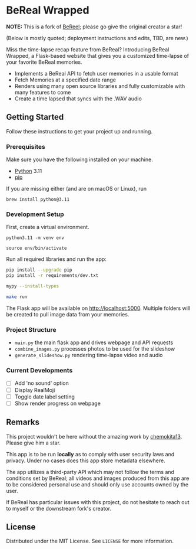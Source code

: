 # BeReal Wrapped

**NOTE:** This is a fork of [BeReel](https://github.com/theOneAndOnlyOne/BeReel); please go give the original creator a star!

(Below is mostly quoted; deployment instructions and edits, TBD, are new.)

Miss the time-lapse recap feature from BeReal? Introducing BeReal Wrapped, a Flask-based website that gives you a customized time-lapse of your favorite BeReal memories.

* Implements a BeReal API to fetch user memories in a usable format
* Fetch Memories at a specified date range
* Renders using many open source libraries and fully customizable with many features to come
* Create a time lapsed that syncs with the .WAV audio

## Getting Started

Follow these instructions to get your project up and running.

### Prerequisites

Make sure you have the following installed on your machine.

* [Python](https://python.org/downloads/) 3.11
* [pip](https://pip.pypa.io/en/stable/installation/)

If you are missing either (and are on macOS or Linux), run

```plaintext
brew install python@3.11
```

### Development Setup

First, create a virtual environment.

```plaintext
python3.11 -m venv env

source env/bin/activate
```

Run all required libraries and run the app:

```bash
pip install --upgrade pip
pip install -r requirements/dev.txt

mypy --install-types

make run
```

The Flask app will be available on [http://localhost:5000](http://localhost:5000/). Multiple folders will be created to pull image data from your memories.

### Project Structure

* `main.py` the main flask app and drives webpage and API requests
* `combine_images.py` processes photos to be used for the slideshow
* `generate_slideshow.py` rendering time-lapse video and audio

### Current Developments

* [ ] Add 'no sound' option
* [ ] Display RealMoji
* [ ] Toggle date label setting
* [ ] Show render progress on webpage

## Remarks

This project wouldn't be here without the amazing work by [chemokita13](https://github.com/chemokita13/beReal-api). Please give him a star.

This app is to be run **locally** as to comply with user security laws and privacy. Under no cases does this app store metadata elsewhere.

The app utilizes a third-party API which may not follow the terms and conditions set by BeReal; all videos and images produced from this app are to be considered personal use and should only use accounts owned by the user.

If BeReal has particular issues with this project, do not hesitate to reach out to myself or the downstream fork's creator.

## License

Distributed under the MIT License. See `LICENSE` for more information.

